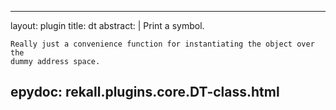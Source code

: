 
---
layout: plugin
title: dt
abstract: |
    Print a symbol.

    Really just a convenience function for instantiating the object over the
    dummy address space.
    

epydoc: rekall.plugins.core.DT-class.html
---
